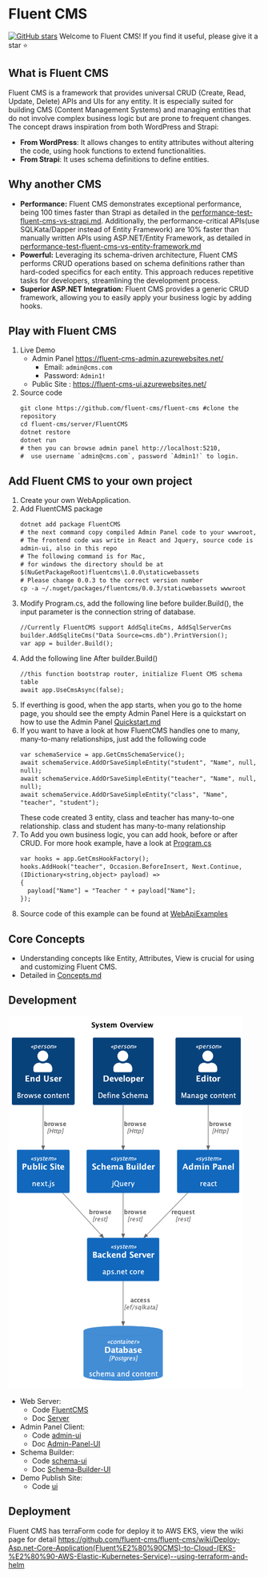 # Fluent CMS
[![GitHub stars](https://img.shields.io/github/stars/fluent-cms/fluent-cms.svg?style=social&label=Star)](https://github.com/fluent-cms/fluent-cms/stargazers)
Welcome to Fluent CMS! If you find it useful, please give it a star ⭐

## What is Fluent CMS
Fluent CMS is a framework that provides universal CRUD (Create, Read, Update, Delete) APIs and UIs for any entity. It is especially suited for building CMS (Content Management Systems) and managing entities that do not involve complex business logic but are prone to frequent changes. The concept draws inspiration from both WordPress and Strapi:

- **From WordPress**: It allows changes to entity attributes without altering the code, using hook functions to extend functionalities.
- **From Strapi**: It uses schema definitions to define entities.

## Why another CMS
- **Performance:** Fluent CMS demonstrates exceptional performance, being 100 times faster than Strapi as detailed in the
[performance-test-fluent-cms-vs-strapi.md](doc%2Fpeformance-tests%2Fperformance-test-fluent-cms-vs-strapi.md).
Additionally, the performance-critical APIs(use SQLKata/Dapper instead of Entity Framework) are 10% faster than manually written APIs using ASP.NET/Entity Framework, 
as detailed in [performance-test-fluent-cms-vs-entity-framework.md](doc%2Fpeformance-tests%2Fperformance-test-fluent-cms-vs-entity-framework.md)
- **Powerful:**  Leveraging its schema-driven architecture, Fluent CMS performs CRUD operations based on schema definitions 
rather than hard-coded specifics for each entity. This approach reduces repetitive tasks for developers, streamlining the development process.
- **Superior ASP.NET Integration:** Fluent CMS provides a generic CRUD framework, allowing you to easily apply your business logic by adding hooks. 

## Play with Fluent CMS
1. Live Demo  
   - Admin Panel https://fluent-cms-admin.azurewebsites.net/
      - Email: `admin@cms.com`
      - Password: `Admin1!`  
   - Public Site : https://fluent-cms-ui.azurewebsites.net/
2. Source code
      ```shell
      git clone https://github.com/fluent-cms/fluent-cms #clone the repository
      cd fluent-cms/server/FluentCMS
      dotnet restore
      dotnet run
      # then you can browse admin panel http://localhost:5210,
      #  use username `admin@cms.com`, password `Admin1!` to login.   
      ```
## Add Fluent CMS to your own project
1. Create your own WebApplication.
2. Add FluentCMS package
   ```shell
   dotnet add package FluentCMS
   # the next command copy compiled Admin Panel code to your wwwroot, 
   # The frontend code was write in React and Jquery, source code is admin-ui, also in this repo
   # The following command is for Mac,
   # for windows the directory should be at $(NuGetPackageRoot)fluentcms\1.0.0\staticwebassets
   # Please change 0.0.3 to the correct version number    
   cp -a ~/.nuget/packages/fluentcms/0.0.3/staticwebassets wwwroot 
   ```
3. Modify Program.cs, add the following line before builder.Build(), the input parameter is the connection string of database.
   ```
   //Currently FluentCMS support AddSqliteCms, AddSqlServerCms 
   builder.AddSqliteCms("Data Source=cms.db").PrintVersion();
   var app = builder.Build();
   ```
4. Add the following line After builder.Build()
   ```
   //this function bootstrap router, initialize Fluent CMS schema table
   await app.UseCmsAsync(false);
   ```
5. If everthing is good, when the app starts, when you go to the home page, you should see the empty Admin Panel
   Here is a quickstart on how to use the Admin Panel [Quickstart.md](doc%2FQuickstart.md) 
6. If you want to have a look at how FluentCMS handles one to many, many-to-many relationships, just add the following code
    ```
    var schemaService = app.GetCmsSchemaService();
    await schemaService.AddOrSaveSimpleEntity("student", "Name", null, null);
    await schemaService.AddOrSaveSimpleEntity("teacher", "Name", null, null);
    await schemaService.AddOrSaveSimpleEntity("class", "Name", "teacher", "student");   
   ```
   These code created 3 entity, class and teacher has many-to-one relationship. class and student has many-to-many relationship
7. To Add you own business logic, you can add hook, before or after CRUD. For more hook example, have a look at  [Program.cs](server%2FFluentCMS.App%2FProgram.cs)
    ```
   var hooks = app.GetCmsHookFactory();
   hooks.AddHook("teacher", Occasion.BeforeInsert, Next.Continue, (IDictionary<string,object> payload) =>
   {
      payload["Name"] = "Teacher " + payload["Name"];
    });
   ```
8. Source code of this example can be found at  [WebApiExamples](examples%2FWebApiExamples)  
## Core Concepts
   - Understanding concepts like Entity, Attributes, View is crucial for using and customizing Fluent CMS.     
   - Detailed in [Concepts.md](doc%2FConcepts.md)
## Development
![overview.png](doc%2Fdiagrams%2Foverview.png)
- Web Server: 
  - Code [FluentCMS](..%2Fserver%2FFluentCMS)
  - Doc [Server](doc%2FDevelopment.md#Server )
- Admin Panel Client:
  - Code [admin-ui](..%2Fadmin-ui)
  - Doc [Admin-Panel-UI](doc%2FDevelopment.md#Admin-Panel-UI)
- Schema Builder: 
  - Code [schema-ui](..%2Fserver%2FFluentCMS%2Fwwwroot%2Fschema-ui)
  - Doc [Schema-Builder-UI](doc%2FDevelopment.md#Schema-Builder-UI)
- Demo Publish Site:
  - Code [ui](..%2Fui)
## Deployment
Fluent CMS has terraForm code for deploy it to AWS EKS, view the wiki page for detail https://github.com/fluent-cms/fluent-cms/wiki/Deploy-Asp.net-Core-Application(Fluent%E2%80%90CMS)-to-Cloud-(EKS-%E2%80%90-AWS-Elastic-Kubernetes-Service)--using-terraform-and-helm
